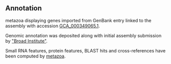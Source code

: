 **Annotation**
----------

metazoa displaying genes imported from GenBank entry linked to the assembly with accession [GCA\_000349065.1](http://www.ebi.ac.uk/ena/data/view/GCA_000349065.1).

Genomic annotation was deposited along with initial assembly submission by ["Broad Institute"](URL_GOES_HERE).

Small RNA features, protein features, BLAST hits and cross-references have been
computed by [metazoa](https://metazoa.ensembl.org/info/genome/annotation/index.html).
